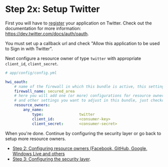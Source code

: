 Step 2x: Setup Twitter
======================
First you will have to [register](https://dev.twitter.com/apps) your application on Twitter. Check out the
documentation for more information: https://dev.twitter.com/docs/auth/oauth.

You must set up a callback url and check "Allow this application to be used to Sign in with Twitter".

Next configure a resource owner of type `twitter` with appropriate
`client_id`, `client_secret`.

```yaml
# app/config/config.yml

hwi_oauth:
    # name of the firewall in which this bundle is active, this setting MUST be set
    firewall_name: secured_area
    # here you will add one (or more) configurations for resource owners
    # and other settings you want to adjust in this bundle, just checkout the list below!
    resource_owners:
        any_name:
            type:                twitter
            client_id:           <consumer-key>
            client_secret:       <consumer-secret>
```

When you're done. Continue by configuring the security layer or go back to
setup more resource owners.

- [Step 2: Configuring resource owners (Facebook, GitHub, Google, Windows Live and others](../2-configuring_resource_owners.md)
- [Step 3: Configuring the security layer](../3-configuring_the_security_layer.md).
